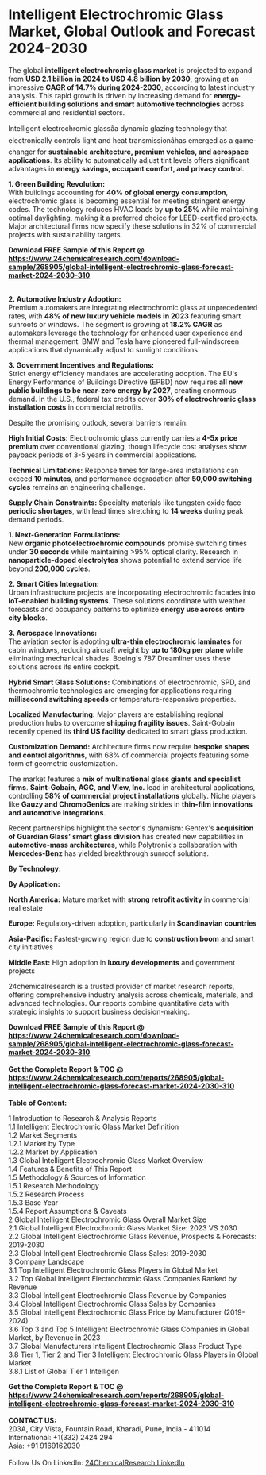 <h1>Intelligent Electrochromic Glass Market, Global Outlook and Forecast 2024-2030</h1><p>The global <strong>intelligent electrochromic glass market</strong> is projected to expand from <strong>USD 2.1 billion in 2024 to USD 4.8 billion by 2030</strong>, growing at an impressive <strong>CAGR of 14.7% during 2024-2030</strong>, according to latest industry analysis. This rapid growth is driven by increasing demand for <strong>energy-efficient building solutions and smart automotive technologies</strong> across commercial and residential sectors.</p><p>Intelligent electrochromic glassâa dynamic glazing technology that electronically controls light and heat transmissionâhas emerged as a game-changer for <strong>sustainable architecture, premium vehicles, and aerospace applications</strong>. Its ability to automatically adjust tint levels offers significant advantages in <strong>energy savings, occupant comfort, and privacy control</strong>.</p><p><strong>1. Green Building Revolution:</strong><br>
With buildings accounting for <strong>40% of global energy consumption</strong>, electrochromic glass is becoming essential for meeting stringent energy codes. The technology reduces HVAC loads by <strong>up to 25%</strong> while maintaining optimal daylighting, making it a preferred choice for LEED-certified projects. Major architectural firms now specify these solutions in 32% of commercial projects with sustainability targets.</p><div><b>Download FREE Sample of this Report @ 
            <a href="https://www.24chemicalresearch.com/download-sample/268905/global-intelligent-electrochromic-glass-forecast-market-2024-2030-310">
            https://www.24chemicalresearch.com/download-sample/268905/global-intelligent-electrochromic-glass-forecast-market-2024-2030-310</a></b></div><br><p><strong>2. Automotive Industry Adoption:</strong><br>
Premium automakers are integrating electrochromic glass at unprecedented rates, with <strong>48% of new luxury vehicle models in 2023</strong> featuring smart sunroofs or windows. The segment is growing at <strong>18.2% CAGR</strong> as automakers leverage the technology for enhanced user experience and thermal management. BMW and Tesla have pioneered full-windscreen applications that dynamically adjust to sunlight conditions.</p><p><strong>3. Government Incentives and Regulations:</strong><br>
Strict energy efficiency mandates are accelerating adoption. The EU's Energy Performance of Buildings Directive (EPBD) now requires <strong>all new public buildings to be near-zero energy by 2027</strong>, creating enormous demand. In the U.S., federal tax credits cover <strong>30% of electrochromic glass installation costs</strong> in commercial retrofits.</p><p>Despite the promising outlook, several barriers remain:</p><p><strong>High Initial Costs:</strong> Electrochromic glass currently carries a <strong>4-5x price premium</strong> over conventional glazing, though lifecycle cost analyses show payback periods of 3-5 years in commercial applications.</p><p><strong>Technical Limitations:</strong> Response times for large-area installations can exceed <strong>10 minutes</strong>, and performance degradation after <strong>50,000 switching cycles</strong> remains an engineering challenge.</p><p><strong>Supply Chain Constraints:</strong> Specialty materials like tungsten oxide face <strong>periodic shortages</strong>, with lead times stretching to <strong>14 weeks</strong> during peak demand periods.</p><p><strong>1. Next-Generation Formulations:</strong><br>
New <strong>organic photoelectrochromic compounds</strong> promise switching times under <strong>30 seconds</strong> while maintaining &gt;95% optical clarity. Research in <strong>nanoparticle-doped electrolytes</strong> shows potential to extend service life beyond <strong>200,000 cycles</strong>.</p><p><strong>2. Smart Cities Integration:</strong><br>
Urban infrastructure projects are incorporating electrochromic facades into <strong>IoT-enabled building systems</strong>. These solutions coordinate with weather forecasts and occupancy patterns to optimize <strong>energy use across entire city blocks</strong>.</p><p><strong>3. Aerospace Innovations:</strong><br>
The aviation sector is adopting <strong>ultra-thin electrochromic laminates</strong> for cabin windows, reducing aircraft weight by <strong>up to 180kg per plane</strong> while eliminating mechanical shades. Boeing's 787 Dreamliner uses these solutions across its entire cockpit.</p><p><strong>Hybrid Smart Glass Solutions:</strong> Combinations of electrochromic, SPD, and thermochromic technologies are emerging for applications requiring <strong>millisecond switching speeds</strong> or temperature-responsive properties.</p><p><strong>Localized Manufacturing:</strong> Major players are establishing regional production hubs to overcome <strong>shipping fragility issues</strong>. Saint-Gobain recently opened its <strong>third US facility</strong> dedicated to smart glass production.</p><p><strong>Customization Demand:</strong> Architecture firms now require <strong>bespoke shapes and control algorithms</strong>, with 68% of commercial projects featuring some form of geometric customization.</p><p>The market features a <strong>mix of multinational glass giants and specialist firms</strong>. <strong>Saint-Gobain, AGC, and View, Inc.</strong> lead in architectural applications, controlling <strong>58% of commercial project installations</strong> globally. Niche players like <strong>Gauzy and ChromoGenics</strong> are making strides in <strong>thin-film innovations and automotive integrations</strong>.</p><p>Recent partnerships highlight the sector's dynamism: Gentex's <strong>acquisition of Guardian Glass' smart glass division</strong> has created new capabilities in <strong>automotive-mass architectures</strong>, while Polytronix's collaboration with <strong>Mercedes-Benz</strong> has yielded breakthrough sunroof solutions.</p><p><strong>By Technology:</strong></p><p><strong>By Application:</strong></p><p><strong>North America:</strong> Mature market with <strong>strong retrofit activity</strong> in commercial real estate</p><p><strong>Europe:</strong> Regulatory-driven adoption, particularly in <strong>Scandinavian countries</strong></p><p><strong>Asia-Pacific:</strong> Fastest-growing region due to <strong>construction boom</strong> and smart city initiatives</p><p><strong>Middle East:</strong> High adoption in <strong>luxury developments</strong> and government projects</p><p>24chemicalresearch is a trusted provider of market research reports, offering comprehensive industry analysis across chemicals, materials, and advanced technologies. Our reports combine quantitative data with strategic insights to support business decision-making.</p><div><b>Download FREE Sample of this Report @ 
            <a href="https://www.24chemicalresearch.com/download-sample/268905/global-intelligent-electrochromic-glass-forecast-market-2024-2030-310">
            https://www.24chemicalresearch.com/download-sample/268905/global-intelligent-electrochromic-glass-forecast-market-2024-2030-310</a></b></div><br><div><b>Get the Complete Report & TOC @ 
            <a href="https://www.24chemicalresearch.com/reports/268905/global-intelligent-electrochromic-glass-forecast-market-2024-2030-310">
            https://www.24chemicalresearch.com/reports/268905/global-intelligent-electrochromic-glass-forecast-market-2024-2030-310</a></b></div><br>
            <b>Table of Content:</b><p>1 Introduction to Research & Analysis Reports<br />
    1.1 Intelligent Electrochromic Glass Market Definition<br />
    1.2 Market Segments<br />
        1.2.1 Market by Type<br />
        1.2.2 Market by Application<br />
    1.3 Global Intelligent Electrochromic Glass Market Overview<br />
    1.4 Features & Benefits of This Report<br />
    1.5 Methodology & Sources of Information<br />
        1.5.1 Research Methodology<br />
        1.5.2 Research Process<br />
        1.5.3 Base Year<br />
        1.5.4 Report Assumptions & Caveats<br />
2 Global Intelligent Electrochromic Glass Overall Market Size<br />
    2.1 Global Intelligent Electrochromic Glass Market Size: 2023 VS 2030<br />
    2.2 Global Intelligent Electrochromic Glass Revenue, Prospects & Forecasts: 2019-2030<br />
    2.3 Global Intelligent Electrochromic Glass Sales: 2019-2030<br />
3 Company Landscape<br />
    3.1 Top Intelligent Electrochromic Glass Players in Global Market<br />
    3.2 Top Global Intelligent Electrochromic Glass Companies Ranked by Revenue<br />
    3.3 Global Intelligent Electrochromic Glass Revenue by Companies<br />
    3.4 Global Intelligent Electrochromic Glass Sales by Companies<br />
    3.5 Global Intelligent Electrochromic Glass Price by Manufacturer (2019-2024)<br />
    3.6 Top 3 and Top 5 Intelligent Electrochromic Glass Companies in Global Market, by Revenue in 2023<br />
    3.7 Global Manufacturers Intelligent Electrochromic Glass Product Type<br />
    3.8 Tier 1, Tier 2 and Tier 3 Intelligent Electrochromic Glass Players in Global Market<br />
        3.8.1 List of Global Tier 1 Intelligen</p><div><b>Get the Complete Report & TOC @ 
            <a href="https://www.24chemicalresearch.com/reports/268905/global-intelligent-electrochromic-glass-forecast-market-2024-2030-310">
            https://www.24chemicalresearch.com/reports/268905/global-intelligent-electrochromic-glass-forecast-market-2024-2030-310</a></b></div><br><b>CONTACT US:</b><br>
            203A, City Vista, Fountain Road, Kharadi, Pune, India - 411014<br>
            International: +1(332) 2424 294<br>
            Asia: +91 9169162030 <br><br>
            Follow Us On LinkedIn: <a href="https://www.linkedin.com/company/24chemicalresearch/">24ChemicalResearch LinkedIn</a>